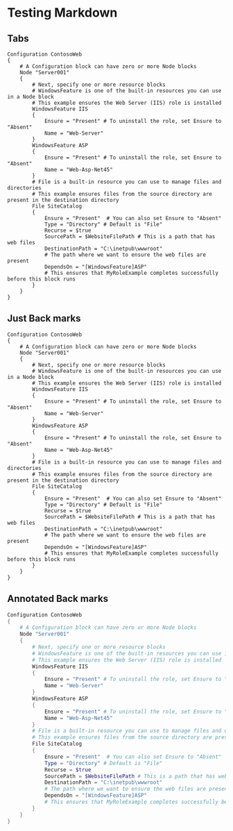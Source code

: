 # Testing Markdown

## Tabs
    Configuration ContosoWeb
    {
        # A Configuration block can have zero or more Node blocks
        Node "Server001"
        {
            # Next, specify one or more resource blocks
            # WindowsFeature is one of the built-in resources you can use in a Node block
            # This example ensures the Web Server (IIS) role is installed
            WindowsFeature IIS
            {
                Ensure = "Present" # To uninstall the role, set Ensure to "Absent"
                Name = "Web-Server"
            }
            WindowsFeature ASP
            {
                Ensure = "Present" # To uninstall the role, set Ensure to "Absent"
                Name = "Web-Asp-Net45"
            }
            # File is a built-in resource you can use to manage files and directories
            # This example ensures files from the source directory are present in the destination directory
            File SiteCatalog
            {
                Ensure = "Present"  # You can also set Ensure to "Absent"
                Type = "Directory" # Default is "File"
                Recurse = $true
                SourcePath = $WebsiteFilePath # This is a path that has web files
                DestinationPath = "C:\inetpub\wwwroot"
                # The path where we want to ensure the web files are present
                DependsOn = "[WindowsFeature]ASP"
                # This ensures that MyRoleExample completes successfully before this block runs
            }
        }
    }

## Just Back marks

```
Configuration ContosoWeb
{
    # A Configuration block can have zero or more Node blocks
    Node "Server001"
    {
        # Next, specify one or more resource blocks
        # WindowsFeature is one of the built-in resources you can use in a Node block
        # This example ensures the Web Server (IIS) role is installed
        WindowsFeature IIS
        {
            Ensure = "Present" # To uninstall the role, set Ensure to "Absent"
            Name = "Web-Server"
        }
        WindowsFeature ASP
        {
            Ensure = "Present" # To uninstall the role, set Ensure to "Absent"
            Name = "Web-Asp-Net45"
        }
        # File is a built-in resource you can use to manage files and directories
        # This example ensures files from the source directory are present in the destination directory
        File SiteCatalog
        {
            Ensure = "Present"  # You can also set Ensure to "Absent"
            Type = "Directory" # Default is "File"
            Recurse = $true
            SourcePath = $WebsiteFilePath # This is a path that has web files
            DestinationPath = "C:\inetpub\wwwroot"
            # The path where we want to ensure the web files are present
            DependsOn = "[WindowsFeature]ASP"
            # This ensures that MyRoleExample completes successfully before this block runs
        }
    }
}
```

## Annotated  Back marks

```powershell
Configuration ContosoWeb
{
    # A Configuration block can have zero or more Node blocks
    Node "Server001"
    {
        # Next, specify one or more resource blocks
        # WindowsFeature is one of the built-in resources you can use in a Node block
        # This example ensures the Web Server (IIS) role is installed
        WindowsFeature IIS
        {
            Ensure = "Present" # To uninstall the role, set Ensure to "Absent"
            Name = "Web-Server"
        }
        WindowsFeature ASP
        {
            Ensure = "Present" # To uninstall the role, set Ensure to "Absent"
            Name = "Web-Asp-Net45"
        }
        # File is a built-in resource you can use to manage files and directories
        # This example ensures files from the source directory are present in the destination directory
        File SiteCatalog
        {
            Ensure = "Present"  # You can also set Ensure to "Absent"
            Type = "Directory" # Default is "File"
            Recurse = $true
            SourcePath = $WebsiteFilePath # This is a path that has web files
            DestinationPath = "C:\inetpub\wwwroot"
            # The path where we want to ensure the web files are present
            DependsOn = "[WindowsFeature]ASP"
            # This ensures that MyRoleExample completes successfully before this block runs
        }
    }
}
```
